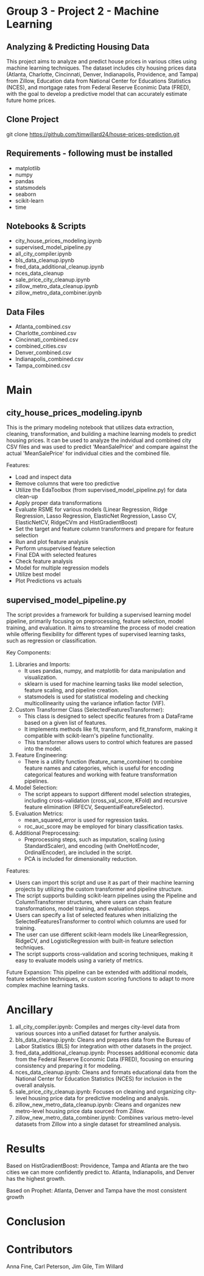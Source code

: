 # Group 3 - Project 2 - Machine Learning
## Analyzing & Predicting Housing Data
This project aims to analyze and predict house prices in various cities using machine learning techniques. The dataset includes city housing prices data (Atlanta, Charlotte, Cincinnati, Denver, Indianapolis, Providence, and Tampa) from Zillow, Education data from National Center for Educations Statistics (NCES), and mortgage rates from Federal Reserve Econimic Data (FRED), with the goal to develop a predictive model that can accurately estimate future home prices.

## Clone Project
git clone https://github.com/timwillard24/house-prices-prediction.git

## Requirements - following must be installed
- matplotlib
- numpy
- pandas
- statsmodels
- seaborn
- scikit-learn
- time

## Notebooks & Scripts
* city_house_prices_modeling.ipynb
* supervised_model_pipeline.py
* all_city_compiler.ipynb
* bls_data_cleanup.ipynb
* fred_data_additional_cleanup.ipynb
* nces_data_cleanup
* sale_price_city_cleanup.ipynb
* zillow_metro_data_cleanup.ipynb
* zillow_metro_data_combiner.ipynb

## Data Files
* Atlanta_combined.csv
* Charlotte_combined.csv
* Cincinnati_combined.csv
* combined_cities.csv
* Denver_combined.csv
* Indianapolis_combined.csv
* Tampa_combined.csv

# Main
## city_house_prices_modeling.ipynb
This is the primary modeling notebook that utilizes data extraction, cleaning, transformation, and building a machine learning models to predict housing prices.  It can be used to analyze the indvidual and combined city CSV files and was used to predict 'MeanSalePrice' and compare against the actual 'MeanSalePrice' for individual cities and the combined file. 

Features:
 - Load and inspect data
 - Remove columns that were too predictive
 - Utilize the EdaToolbox (from supervised_model_pipeline.py) for data clean-up
 - Apply proper data transformations
 - Evaluate RSME for various models (Linear Regression, Ridge Regression, Lasso Regression, ElasticNet Regression, Lasso CV, ElasticNetCV, RidgeCVm and HistGradientBoost)
 - Set the target and feature column transformers and prepare for feature selection
 - Run and plot feature analysis 
 - Perform unsupervised feature selection
 - Final EDA with selected features
 - Check feature analysis
 - Model for multiple regression models
 - Utilize best model 
 - Plot Predictions vs actuals

## supervised_model_pipeline.py 
The script provides a framework for building a supervised learning model pipeline, primarily focusing on preprocessing, feature selection, model training, and evaluation. It aims to streamline the process of model creation while offering flexibility for different types of supervised learning tasks, such as regression or classification.

Key Components:
1. Libraries and Imports:
    - It uses pandas, numpy, and matplotlib for data manipulation and visualization.
    - sklearn is used for machine learning tasks like model selection, feature scaling, and pipeline creation.
    - statsmodels is used for statistical modeling and checking multicollinearity using the variance inflation factor (VIF).
2. Custom Transformer Class (SelectedFeaturesTransformer):
    - This class is designed to select specific features from a DataFrame based on a given list of features.
    - It implements methods like fit, transform, and fit_transform, making it compatible with scikit-learn's pipeline functionality.
    - This transformer allows users to control which features are passed into the model.
3. Feature Engineering:
    - There is a utility function (feature_name_combiner) to combine feature names and categories, which is useful for encoding categorical features and working with feature transformation pipelines.
4. Model Selection:
    - The script appears to support different model selection strategies, including cross-validation (cross_val_score, KFold) and recursive feature elimination (RFECV, SequentialFeatureSelector).
5. Evaluation Metrics:
    - mean_squared_error is used for regression tasks.
    - roc_auc_score may be employed for binary classification tasks.
6. Additional Preprocessing:
    - Preprocessing steps, such as imputation, scaling (using StandardScaler), and encoding (with OneHotEncoder, OrdinalEncoder), are included in the script.
    - PCA is included for dimensionality reduction.

Features:
- Users can import this script and use it as part of their machine learning projects by utilizing the custom transformer and pipeline structure.
- The script supports building scikit-learn pipelines using the Pipeline and ColumnTransformer structures, where users can chain feature transformations, model training, and evaluation steps.
- Users can specify a list of selected features when initializing the SelectedFeaturesTransformer to control which columns are used for training.
- The user can use different scikit-learn models like LinearRegression, RidgeCV, and LogisticRegression with built-in feature selection techniques.
- The script supports cross-validation and scoring techniques, making it easy to evaluate models using a variety of metrics.

Future Expansion:
This pipeline can be extended with additional models, feature selection techniques, or custom scoring functions to adapt to more complex machine learning tasks.

# Ancillary
1. all_city_compiler.ipynb: 
Compiles and merges city-level data from various sources into a unified dataset for further analysis.
2. bls_data_cleanup.ipynb: 
Cleans and prepares data from the Bureau of Labor Statistics (BLS) for integration with other datasets in the project.
3. fred_data_additional_cleanup.ipynb: 
Processes additional economic data from the Federal Reserve Economic Data (FRED), focusing on ensuring consistency and preparing it for modeling.
4. nces_data_cleanup.ipynb: 
Cleans and formats educational data from the National Center for Education Statistics (NCES) for inclusion in the overall analysis.
5. sale_price_city_cleanup.ipynb: 
Focuses on cleaning and organizing city-level housing price data for predictive modeling and analysis.
6. zillow_new_metro_data_cleanup.ipynb: 
Cleans and organizes new metro-level housing price data sourced from Zillow.
7. zillow_new_metro_data_combiner.ipynb: 
Combines various metro-level datasets from Zillow into a single dataset for streamlined analysis.

# Results
Based on HistGradientBoost:
Providence, Tampa and Atlanta are the two cities we can more confidently predict to. Atlanta, Indianapolis, and Denver has the highest growth.

Based on Prophet:
Atlanta, Denver and Tampa have the most consistent growth


# Conclusion

# Contributors
Anna Fine, Carl Peterson, Jim Gile, Tim Willard
